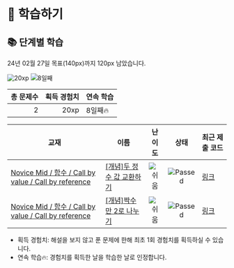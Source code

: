 # 📖 학습하기

## 📚 단계별 학습
24년 02월 27일 목표(140px)까지 120px 남았습니다.

![20xp](https://img.shields.io/badge/EXP-20xp-%235cb85c.svg?for-the-badge)
![8일째](https://img.shields.io/badge/연속학습-8일째-%23E34F26.svg?for-the-badge)

|총 문제수|획득 경험치|연속 학습|
|---:|---:|---|
2|20xp|8일째🔥|

|교재|이름|난이도|상태|최근 제출 코드|
|---|---|:---:|:---:|---|
|[Novice Mid / 함수 / Call by value / Call by reference](https://www.codetree.ai/missions?missionId=5)|[[개념]두 정수 값 교환하기](https://www.codetree.ai/missions/5/problems/to-exchange-two-integer-values)|![쉬움][easy]|![Passed][passed]|[링크](https://github.com/daewon-ko/codetree-TILs/blob/main/240227/%EB%91%90%20%EC%A0%95%EC%88%98%20%EA%B0%92%20%EA%B5%90%ED%99%98%ED%95%98%EA%B8%B0/to-exchange-two-integer-values.java)|
|[Novice Mid / 함수 / Call by value / Call by reference](https://www.codetree.ai/missions?missionId=5)|[[개념]짝수만 2로 나누기](https://www.codetree.ai/missions/5/problems/divide-even-numbers-by-2)|![쉬움][easy]|![Passed][passed]|[링크](https://github.com/daewon-ko/codetree-TILs/blob/main/240227/%EC%A7%9D%EC%88%98%EB%A7%8C%202%EB%A1%9C%20%EB%82%98%EB%88%84%EA%B8%B0/divide-even-numbers-by-2.java)|


* 획득 경험치: 해설을 보지 않고 푼 문제에 한해 최초 1회 경험치를 획득하실 수 있습니다.
* 연속 학습🔥: 경험치를 획득한 날을 학습한 날로 인정합니다.










[b5]: https://img.shields.io/badge/Bronze_5-%235D3E31.svg
[b4]: https://img.shields.io/badge/Bronze_4-%235D3E31.svg
[b3]: https://img.shields.io/badge/Bronze_3-%235D3E31.svg
[b2]: https://img.shields.io/badge/Bronze_2-%235D3E31.svg
[b1]: https://img.shields.io/badge/Bronze_1-%235D3E31.svg
[s5]: https://img.shields.io/badge/Silver_5-%23394960.svg
[s4]: https://img.shields.io/badge/Silver_4-%23394960.svg
[s3]: https://img.shields.io/badge/Silver_3-%23394960.svg
[s2]: https://img.shields.io/badge/Silver_2-%23394960.svg
[s1]: https://img.shields.io/badge/Silver_1-%23394960.svg
[g5]: https://img.shields.io/badge/Gold_5-%23FFC433.svg
[g4]: https://img.shields.io/badge/Gold_4-%23FFC433.svg
[g3]: https://img.shields.io/badge/Gold_3-%23FFC433.svg
[g2]: https://img.shields.io/badge/Gold_2-%23FFC433.svg
[g1]: https://img.shields.io/badge/Gold_1-%23FFC433.svg
[p5]: https://img.shields.io/badge/Platinum_5-%2376DDD8.svg
[p4]: https://img.shields.io/badge/Platinum_4-%2376DDD8.svg
[p3]: https://img.shields.io/badge/Platinum_3-%2376DDD8.svg
[p2]: https://img.shields.io/badge/Platinum_2-%2376DDD8.svg
[p1]: https://img.shields.io/badge/Platinum_1-%2376DDD8.svg
[passed]: https://img.shields.io/badge/Passed-%23009D27.svg
[failed]: https://img.shields.io/badge/Failed-%23D24D57.svg
[easy]: https://img.shields.io/badge/쉬움-%235cb85c.svg?for-the-badge
[medium]: https://img.shields.io/badge/보통-%23FFC433.svg?for-the-badge
[hard]: https://img.shields.io/badge/어려움-%23D24D57.svg?for-the-badge